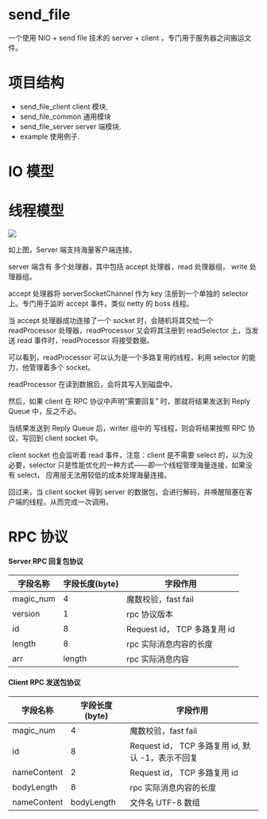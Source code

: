 
# send_file

一个使用 NIO + send file 技术的 server + client ，专门用于服务器之间搬运文件。

# 项目结构

* send_file_client client 模块, 
* send_file_common 通用模块
* send_file_server server 端模块.
* example 使用例子. 

# IO 模型

# 线程模型

![](https://tva1.sinaimg.cn/large/006y8mN6ly1g8esdrp8fhj30zr0u00u2.jpg)



如上图，Server 端支持海量客户端连接。



server 端含有 多个处理器，其中包括 accept 处理器，read 处理器组， write 处理器组。



accept 处理器将 serverSocketChannel 作为 key 注册到一个单独的 selector 上。专门用于监听 accept 事件。类似 netty 的 boss 线程。



当 accept 处理器成功连接了一个 socket 时，会随机将其交给一个 readProcessor 处理器，readProcessor 又会将其注册到 readSelector 上，当发送 read 事件时，readProcessor 将接受数据。



可以看到，readProcessor 可以认为是一个多路复用的线程，利用 selector 的能力，他管理着多个 socket。



readProcessor 在读到数据后，会将其写入到磁盘中。



然后，如果 client 在 RPC 协议中声明“需要回复” 时，那就将结果发送到 Reply Queue 中，反之不必。



当结果发送到  Reply Queue 后，writer 组中的 写线程，则会将结果按照 RPC 协议，写回到 client socket 中。



client socket 也会监听着 read 事件，注意：client 是不需要 select 的，以为没必要，selector 只是性能优化的一种方式——即一个线程管理海量连接，如果没有 select， 应用层无法用较低的成本处理海量连接。



回过来，当 client socket  得到 server 的数据包，会进行解码，并唤醒阻塞在客户端的线程。从而完成一次调用。



# RPC 协议

#### Server RPC 回复包协议

| 字段名称  | 字段长度(byte) | 字段作用                     |
| --------- | -------------- | ---------------------------- |
| magic_num | 4              | 魔数校验，fast fail          |
| version   | 1              | rpc 协议版本                 |
| id        | 8              | Request id， TCP 多路复用 id |
| length    | 8              | rpc 实际消息内容的长度       |
| arr       | length         | rpc 实际消息内容             |



#### Client RPC 发送包协议

| 字段名称    | 字段长度(byte) | 字段作用                                          |
| ----------- | -------------- | ------------------------------------------------- |
| magic_num   | 4              | 魔数校验，fast fail                               |
| id          | 8              | Request id， TCP 多路复用 id, 默认 -1，表示不回复 |
| nameContent | 2              | Request id， TCP 多路复用 id                      |
| bodyLength  | 8              | rpc 实际消息内容的长度                            |
| nameContent | bodyLength     | 文件名 UTF-8 数组                                 |


